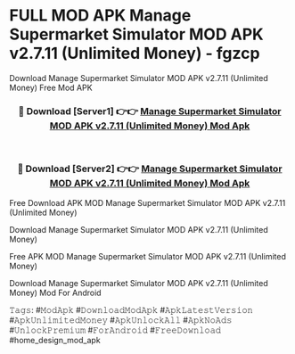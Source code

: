 # FULL MOD APK Manage Supermarket Simulator MOD APK v2.7.11 (Unlimited Money) - fgzcp
Download Manage Supermarket Simulator MOD APK v2.7.11 (Unlimited Money) Free Mod APK

<div align="center">
<h3>🔴 Download [Server1] 👉👉 <a href="https://apk-comot.site?title=Manage_Supermarket_Simulator_MOD_APK_v2.7.11_(Unlimited_Money)">Manage Supermarket Simulator MOD APK v2.7.11 (Unlimited Money) Mod Apk</a></h3><br>

<h3>🔴 Download [Server2] 👉👉 <a href="https://apk-comot.site?title=Manage_Supermarket_Simulator_MOD_APK_v2.7.11_(Unlimited_Money)">Manage Supermarket Simulator MOD APK v2.7.11 (Unlimited Money) Mod Apk</a></h3>
</div>


Free Download APK MOD Manage Supermarket Simulator MOD APK v2.7.11 (Unlimited Money)

Download Manage Supermarket Simulator MOD APK v2.7.11 (Unlimited Money) 

Free APK MOD Manage Supermarket Simulator MOD APK v2.7.11 (Unlimited Money) 

Download Manage Supermarket Simulator MOD APK v2.7.11 (Unlimited Money) Mod For Android

𝚃𝚊𝚐𝚜: #𝙼𝚘𝚍𝙰𝚙𝚔 #𝙳𝚘𝚠𝚗𝚕𝚘𝚊𝚍𝙼𝚘𝚍𝙰𝚙𝚔 #𝙰𝚙𝚔𝙻𝚊𝚝𝚎𝚜𝚝𝚅𝚎𝚛𝚜𝚒𝚘𝚗 #𝙰𝚙𝚔𝚄𝚗𝚕𝚒𝚖𝚒𝚝𝚎𝚍𝙼𝚘𝚗𝚎𝚢 #𝙰𝚙𝚔𝚄𝚗𝚕𝚘𝚌𝚔𝙰𝚕𝚕 #𝙰𝚙𝚔𝙽𝚘𝙰𝚍𝚜 #𝚄𝚗𝚕𝚘𝚌𝚔𝙿𝚛𝚎𝚖𝚒𝚞𝚖 #𝙵𝚘𝚛𝙰𝚗𝚍𝚛𝚘𝚒𝚍 #𝙵𝚛𝚎𝚎𝙳𝚘𝚠𝚗𝚕𝚘𝚊𝚍 #home_design_mod_apk